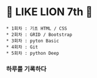 # :lion: LIKE LION 7th :lion:

    * 1회차 : 기초 HTML / CSS
    * 2회차 : GRID / Bootstrap
    * 3회차 : pyton Basic
    * 4회차 : Git 
    * 5회차 : python Deep
    
### 하루를 기록하다